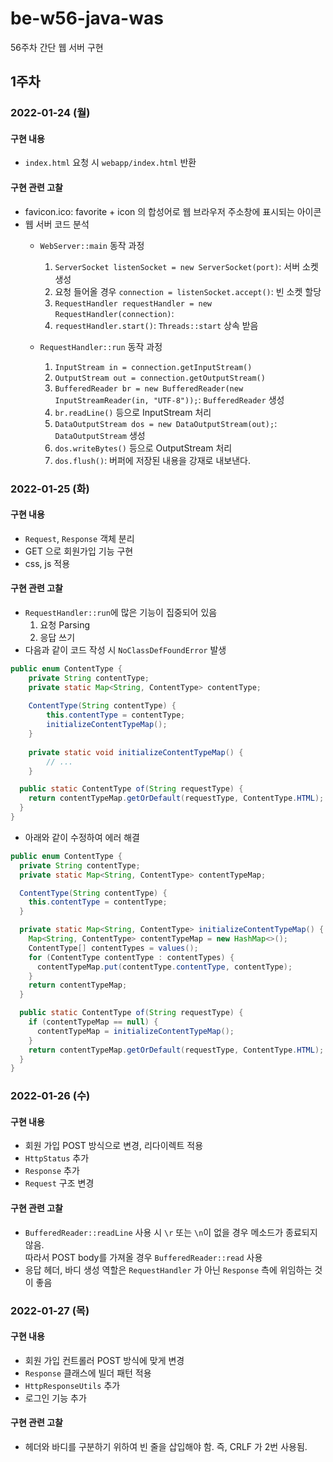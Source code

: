 # be-w56-java-was
56주차 간단 웹 서버 구현

## 1주차

### 2022-01-24 (월)

#### 구현 내용

- `index.html` 요청 시 `webapp/index.html` 반환

#### 구현 관련 고찰

- favicon.ico: favorite + icon 의 합성어로 웹 브라우저 주소창에 표시되는 아이콘
- 웹 서버 코드 분석
  - `WebServer::main` 동작 과정 
    1. `ServerSocket listenSocket = new ServerSocket(port)`: 서버 소켓 생성
    2. 요청 들어올 경우 `connection = listenSocket.accept()`: 빈 소켓 할당
    3. `RequestHandler requestHandler = new RequestHandler(connection)`:
    4. `requestHandler.start()`: `Threads::start` 상속 받음 

  - `RequestHandler::run` 동작 과정
    1. `InputStream in = connection.getInputStream()`
    2. `OutputStream out = connection.getOutputStream()`
    3. `BufferedReader br = new BufferedReader(new InputStreamReader(in, "UTF-8"));`: `BufferedReader` 생성
    4. `br.readLine()` 등으로 InputStream 처리
    5. `DataOutputStream dos = new DataOutputStream(out);`: `DataOutputStream` 생성
    6. `dos.writeBytes()` 등으로 OutputStream 처리
    7. `dos.flush()`: 버퍼에 저장된 내용을 강재로 내보낸다.
    
### 2022-01-25 (화)

#### 구현 내용

- `Request`, `Response` 객체 분리
- GET 으로 회원가입 기능 구현
- css, js 적용

#### 구현 관련 고찰

- `RequestHandler::run`에 많은 기능이 집중되어 있음
  1. 요청 Parsing
  2. 응답 쓰기
- 다음과 같이 코드 작성 시 `NoClassDefFoundError` 발생
```java
public enum ContentType {    
    private String contentType;
    private static Map<String, ContentType> contentType;
    
    ContentType(String contentType) {
        this.contentType = contentType;
        initializeContentTypeMap();
    }
    
    private static void initializeContentTypeMap() {
        // ...   
    }

  public static ContentType of(String requestType) {
    return contentTypeMap.getOrDefault(requestType, ContentType.HTML);
  }
}
```
- 아래와 같이 수정하여 에러 해결
```java
public enum ContentType {
  private String contentType;
  private static Map<String, ContentType> contentTypeMap;

  ContentType(String contentType) {
    this.contentType = contentType;
  }

  private static Map<String, ContentType> initializeContentTypeMap() {
    Map<String, ContentType> contentTypeMap = new HashMap<>();
    ContentType[] contentTypes = values();
    for (ContentType contentType : contentTypes) {
      contentTypeMap.put(contentType.contentType, contentType);
    }
    return contentTypeMap;
  }

  public static ContentType of(String requestType) {
    if (contentTypeMap == null) {
      contentTypeMap = initializeContentTypeMap();
    }
    return contentTypeMap.getOrDefault(requestType, ContentType.HTML);
  }
}
```

### 2022-01-26 (수)

#### 구현 내용

- 회원 가입 POST 방식으로 변경, 리다이렉트 적용
- `HttpStatus` 추가
- `Response` 추가
- `Request` 구조 변경

#### 구현 관련 고찰

- `BufferedReader::readLine` 사용 시 `\r` 또는 `\n`이 없을 경우 메소드가 종료되지 않음.  
따라서 POST body를 가져올 경우 `BufferedReader::read` 사용
- 응답 헤더, 바디 생성 역할은 `RequestHandler` 가 아닌 `Response` 측에 위임하는 것이 좋음

### 2022-01-27 (목)

#### 구현 내용

- 회원 가입 컨트롤러 POST 방식에 맞게 변경
- `Response` 클래스에 빌더 패턴 적용
- `HttpResponseUtils` 추가
- 로그인 기능 추가

#### 구현 관련 고찰

- 헤더와 바디를 구분하기 위하여 빈 줄을 삽입해야 함. 즉, CRLF 가 2번 사용됨.
